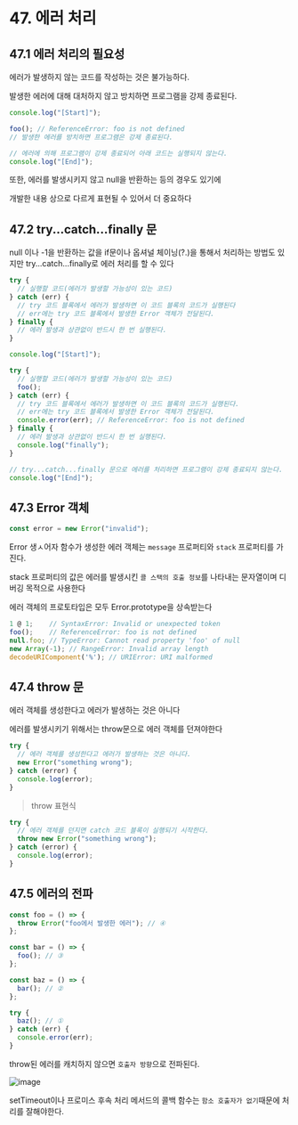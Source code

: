 # 47. 에러 처리

## 47.1 에러 처리의 필요성

에러가 발생하지 않는 코드를 작성하는 것은 불가능하다.

발생한 에러에 대해 대처하지 않고 방치하면 프로그램을 강제 종료된다.

```javascript
console.log("[Start]");

foo(); // ReferenceError: foo is not defined
// 발생한 에러를 방치하면 프로그램은 강제 종료된다.

// 에러에 의해 프로그램이 강제 종료되어 아래 코드는 실행되지 않는다.
console.log("[End]");
```

또한, 에러를 발생시키지 않고 null을 반환하는 등의 경우도 있기에

개발한 내용 상으로 다르게 표현될 수 있어서 더 중요하다

## 47.2 try...catch...finally 문

null 이나 -1을 반환하는 값을 if문이나 옵셔널 체이닝(?.)을 통해서 처리하는 방법도 있지만 try...catch...finally로 에러 처리를 할 수 있다

```javascript
try {
  // 실행할 코드(에러가 발생할 가능성이 있는 코드)
} catch (err) {
  // try 코드 블록에서 에러가 발생하면 이 코드 블록의 코드가 실행된다
  // err에는 try 코드 블록에서 발생한 Error 객체가 전달된다.
} finally {
  // 에러 발생과 상관없이 반드시 한 번 실행된다.
}
```

```javascript
console.log("[Start]");

try {
  // 실행할 코드(에러가 발생할 가능성이 있는 코드)
  foo();
} catch (err) {
  // try 코드 블록에서 에러가 발생하면 이 코드 블록의 코드가 실행된다.
  // err에는 try 코드 블록에서 발생한 Error 객체가 전달된다.
  console.error(err); // ReferenceError: foo is not defined
} finally {
  // 에러 발생과 상관없이 반드시 한 번 실행된다.
  console.log("finally");
}

// try...catch...finally 문으로 에러를 처리하면 프로그램이 강제 종료되지 않는다.
console.log("[End]");
```

## 47.3 Error 객체

```javascript
const error = new Error("invalid");
```

Error 생ㅅ어자 함수가 생성한 에러 객체는 `message` 프로퍼티와 `stack` 프로퍼티를 가진다.

stack 프로퍼티의 값은 에러를 발생시킨 `콜 스택의 호출 정보`를 나타내는 문자열이며 디버깅 목적으로 사용한다

에러 객체의 프로토타입은 모두 Error.prototype을 상속받는다

```javascript
1 @ 1;    // SyntaxError: Invalid or unexpected token
foo();    // ReferenceError: foo is not defined
null.foo; // TypeError: Cannot read property 'foo' of null
new Array(-1); // RangeError: Invalid array length
decodeURIComponent('%'); // URIError: URI malformed
```

## 47.4 throw 문

에러 객체를 생성한다고 에러가 발생하는 것은 아니다

에러를 발생시키기 위해서는 throw문으로 에러 객체를 던져야한다

```javascript
try {
  // 에러 객체를 생성한다고 에러가 발생하는 것은 아니다.
  new Error("something wrong");
} catch (error) {
  console.log(error);
}
```

> throw 표현식

```javascript
try {
  // 에러 객체를 던지면 catch 코드 블록이 실행되기 시작한다.
  throw new Error("something wrong");
} catch (error) {
  console.log(error);
}
```

## 47.5 에러의 전파

```javascript
const foo = () => {
  throw Error("foo에서 발생한 에러"); // ④
};

const bar = () => {
  foo(); // ③
};

const baz = () => {
  bar(); // ②
};

try {
  baz(); // ①
} catch (err) {
  console.error(err);
}
```

throw된 에러를 캐치하지 않으면 `호출자 방향`으로 전파된다.

![image](https://github.com/user-attachments/assets/3205e33f-2bac-4d32-802e-33eebc9078ac)


setTimeout이나 프로미스 후속 처리 메서드의 콜백 함수는 `함소 호출자가 없기`때문에 처리를 잘해야한다.
